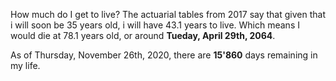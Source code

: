 How much do I get to live?
The actuarial tables from 2017 say that given that i will soon be 35 years old, i will have 43.1 years to live. Which means I would die at 78.1 years old, or around **Tueday, April 29th, 2064**.

As of Thursday, November 26th, 2020, there are **15'860** days remaining in my life.
